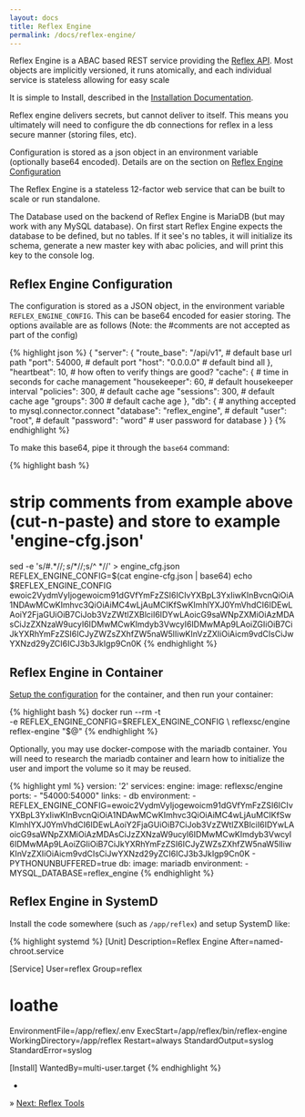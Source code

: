 ```yaml
---
layout: docs
title: Reflex Engine
permalink: /docs/reflex-engine/
---
```


Reflex Engine is a ABAC based REST service providing the [Reflex API](/docs/api/). Most objects are implicitly versioned, it runs atomically, and each individual service is stateless allowing for easy scale

It is simple to Install, described in the [Installation Documentation](/docs/install/#install-engine).

Reflex engine delivers secrets, but cannot deliver to itself.  This means you ultimately will need to configure the db connections for reflex in a less secure manner (storing files, etc).

Configuration is stored as a json object in an environment variable (optionally base64 encoded).  Details are on the section on [Reflex Engine Configuration](#reflex-engine-configuration)

The Reflex Engine is a stateless 12-factor web service that can be built to scale or run standalone. 

The Database used on the backend of Reflex Engine is MariaDB (but may work with any MySQL database). On first start Reflex Engine expects the database to be defined, but no tables.  If it see's no tables, it will initialize its schema, generate a new master key with abac policies, and will print this key to the console log.

## Reflex Engine Configuration

The configuration is stored as a JSON object, in the environment variable `REFLEX_ENGINE_CONFIG`.  This can be base64 encoded for easier storing.  The options available are as follows (Note: the #comments are not accepted as part of the config)

{% highlight json %}
{
    "server": {
        "route_base": "/api/v1",     # default base url path
        "port": 54000,               # default port
        "host": "0.0.0.0"            # default bind all
    },
    "heartbeat": 10,                 # how often to verify things are good?
    "cache": {                       # time in seconds for cache management
        "housekeeper": 60,           # default housekeeper interval
        "policies": 300,             # default cache age
        "sessions": 300,             # default cache age
        "groups": 300                # default cache age
    },
    "db": {                          # anything accepted to mysql.connector.connect
        "database": "reflex_engine", # default
        "user": "root",              # default
        "password": "word"           # user password for database
    }
}
{% endhighlight %}

To make this base64, pipe it through the `base64` command:

{% highlight bash %}
# strip comments from example above (cut-n-paste) and store to example 'engine-cfg.json'
sed -e 's/#.*$//;s/  *$//;s/^  *//' > engine_cfg.json
REFLEX_ENGINE_CONFIG=$(cat engine-cfg.json | base64)
echo $REFLEX_ENGINE_CONFIG
ewoic2VydmVyIjogewoicm91dGVfYmFzZSI6ICIvYXBpL3YxIiwKInBvcnQiOiA1NDAwMCwKImhvc3QiOiAiMC4wLjAuMCIKfSwKImhlYXJ0YmVhdCI6IDEwLAoiY2FjaGUiOiB7CiJob3VzZWtlZXBlciI6IDYwLAoicG9saWNpZXMiOiAzMDAsCiJzZXNzaW9ucyI6IDMwMCwKImdyb3VwcyI6IDMwMAp9LAoiZGIiOiB7CiJkYXRhYmFzZSI6ICJyZWZsZXhfZW5naW5lIiwKInVzZXIiOiAicm9vdCIsCiJwYXNzd29yZCI6ICJ3b3JkIgp9Cn0K
{% endhighlight %}

## Reflex Engine in Container

[Setup the configuration](#reflex-engine-configuration) for the container, and then run your container:

{% highlight bash %}
docker run --rm -t \
	 -e REFLEX_ENGINE_CONFIG=$REFLEX_ENGINE_CONFIG \
	 reflexsc/engine reflex-engine "$@"
{% endhighlight %}

Optionally, you may use docker-compose with the mariadb container. You will need to research the mariadb container and learn how to initialize the user and import the volume so it may be reused.

{% highlight yml %}
version: '2'
services:
  engine:
    image: reflexsc/engine
    ports:
      - "54000:54000"
    links:
      - db
    environment:
      - REFLEX_ENGINE_CONFIG=ewoic2VydmVyIjogewoicm91dGVfYmFzZSI6ICIvYXBpL3YxIiwKInBvcnQiOiA1NDAwMCwKImhvc3QiOiAiMC4wLjAuMCIKfSwKImhlYXJ0YmVhdCI6IDEwLAoiY2FjaGUiOiB7CiJob3VzZWtlZXBlciI6IDYwLAoicG9saWNpZXMiOiAzMDAsCiJzZXNzaW9ucyI6IDMwMCwKImdyb3VwcyI6IDMwMAp9LAoiZGIiOiB7CiJkYXRhYmFzZSI6ICJyZWZsZXhfZW5naW5lIiwKInVzZXIiOiAicm9vdCIsCiJwYXNzd29yZCI6ICJ3b3JkIgp9Cn0K
      - PYTHONUNBUFFERED=true
  db:
    image: mariadb
    environment:
      - MYSQL_DATABASE=reflex_engine
{% endhighlight %}

## Reflex Engine in SystemD

Install the code somewhere (such as `/app/reflex`) and setup SystemD like:

{% highlight systemd %}
[Unit]
Description=Reflex Engine
After=named-chroot.service

[Service]
User=reflex
Group=reflex
# loathe
EnvironmentFile=/app/reflex/.env
ExecStart=/app/reflex/bin/reflex-engine
WorkingDirectory=/app/reflex
Restart=always
StandardOutput=syslog
StandardError=syslog

[Install]
WantedBy=multi-user.target
{% endhighlight %}

-

&raquo; [Next: Reflex Tools](/docs/reflex-tools/)
